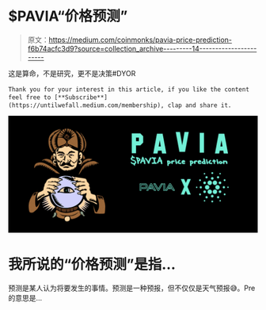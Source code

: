 # $PAVIA“价格预测”

> 原文：<https://medium.com/coinmonks/pavia-price-prediction-f6b74acfc3d9?source=collection_archive---------14----------------------->

这是算命，不是研究，更不是决策#DYOR

```
Thank you for your interest in this article, if you like the content feel free to [**Subscribe**](https://untilwefall.medium.com/membership), clap and share it.
```

![](img/b53816d42573f9b62f42c15dd5374071.png)

# 我所说的“价格预测”是指…

预测是某人认为将要发生的事情。预测是一种预报，但不仅仅是天气预报😅。Pre 的意思是…